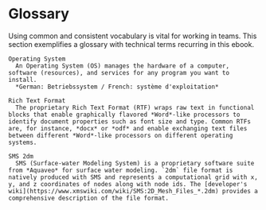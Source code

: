 # Glossary

Using common and consistent vocabulary is vital for working in teams. This section exemplifies a glossary with technical terms recurring in this ebook.

```{glossary}
Operating System
  An Operating System (OS) manages the hardware of a computer, software (resources), and services for any program you want to install.
  *German: Betriebssystem / French: système d'exploitation*

Rich Text Format
  The proprietary Rich Text Format (RTF) wraps raw text in functional blocks that enable graphically flavored *Word*-like processors to identify document properties such as font size and type. Common RTFs are, for instance, *docx* or *odf* and enable exchanging text files between different *Word*-like processors on different operating systems.

SMS 2dm
  SMS (Surface-water Modeling System) is a proprietary software suite from *Aquaveo* for surface water modeling. `2dm` file format is natively produced with SMS and represents a computational grid with x, y, and z coordinates of nodes along with node ids. The [developer's wiki](https://www.xmswiki.com/wiki/SMS:2D_Mesh_Files_*.2dm) provides a comprehensive description of the file format.

```
